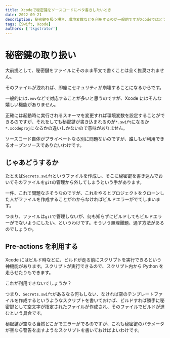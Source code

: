 ```yaml
---
title: Xcodeで秘密鍵をソースコードにベタ書きしたいとき
date: 2022-09-21
description: 秘密鍵を扱う場合、環境変数などを利用するのが一般的ですがXcodeではどうすればいいのか考えてみました
tags: [Swift, Xcode]
authors: ['tkgstrator']
---
```


# 秘密鍵の取り扱い

大前提として、秘密鍵をファイルにそのまま平文で書くことは全く推奨されません。

そのファイルが洩れれば、即座にセキュリティが崩壊することになるからです。

一般的には`.env`などで対応することが多いと思うのですが、Xcode にはそんな嬉しい機能がありません。

正確には起動時に実行されるスキーマを変更すれば環境変数を設定することができるのですが、それをしても秘密鍵が書き込まれるのが`*.swift`になるか`*.xcodeproj`になるかの違いしかないので意味がありません。

ソースコード自体がプライベートなら別に問題ないのですが、誰しもが利用できるオープンソースでありたいわけです。

## じゃあどうするか

たとえば`Secrets.swift`というファイルを作成し、そこに秘密鍵を書き込んでおいてそのファイルを`git`の管理から外してしまうという手があります。

一件、これで問題なさそうなのですが、これをやるとプロジェクトをクローンした人がファイルを作成することがわからなければビルドエラーがでてしまいます。

つまり、ファイルは`git`で管理しないが、何も知らずにビルドしてもビルドエラーがでないようにしたい、というわけです。そういう無理難題、通す方法があるのでしょうか。

## Pre-actions を利用する

Xcode にはビルド時などに、ビルドが走る前にスクリプトを実行できるという神機能があります。スクリプトが実行できるので、スクリプト内から Python を走らせたりもできます。

これが利用できないでしょうか？

つまり、`Secrets.swift`があるなら何もしない、なければ空のテンプレートファイルを作成するというようなスクリプトを書いておけば、ビルドすれば勝手に秘密鍵として空文字が指定されたファイルが作成され、そのファイルでビルドが進むという具合です。

秘密鍵が空なら当然どこかでエラーがでるのですが、これも秘密鍵のパラメータが空なら警告を出すようなスクリプトを書いておけばよいわけです。
